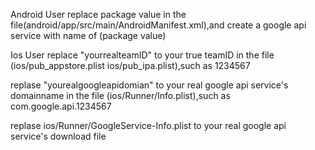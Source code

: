 Android User
replace package value in the file(android/app/src/main/AndroidManifest.xml),and create a google api service with name of (package value)

Ios User
replace "yourrealteamID" to your true teamID in the file (ios/pub_appstore.plist ios/pub_ipa.plist),such as 1234567

replase "yourealgoogleapidomian" to your real google api service's domainname  in the file (ios/Runner/Info.plist),such as com.google.api.1234567

replase ios/Runner/GoogleService-Info.plist to your real google api service's download file